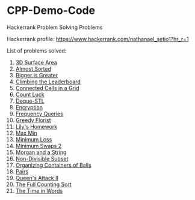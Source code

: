 # CPP-Demo-Code

Hackerrank Problem Solving Problems

Hackerrank profile: https://www.hackerrank.com/nathanael_setio1?hr_r=1

List of problems solved:
1. [3D Surface Area](https://www.hackerrank.com/challenges/3d-surface-area/problem?h_r=profile)
2. [Almost Sorted](https://www.hackerrank.com/challenges/almost-sorted/problem?h_r=profile)
3. [Bigger is Greater](https://www.hackerrank.com/challenges/bigger-is-greater?h_r=profile)
4. [Climbing the Leaderboard](https://www.hackerrank.com/challenges/climbing-the-leaderboard?h_r=profile)
5. [Connected Cells in a Grid](https://www.hackerrank.com/challenges/connected-cell-in-a-grid/problem?h_r=profile)
6. [Count Luck](https://www.hackerrank.com/challenges/count-luck/problem?h_r=profile)
7. [Deque-STL](https://www.hackerrank.com/challenges/deque-stl/problem?h_r=profile)
8. [Encryption](https://www.hackerrank.com/challenges/encryption/problem?h_r=profile)
9. [Frequency Queries](https://www.hackerrank.com/challenges/frequency-queries/problem?h_r=profile)
10. [Greedy Florist](https://www.hackerrank.com/challenges/greedy-florist/problem?h_r=profile)
11. [Lily's Homework](https://www.hackerrank.com/challenges/lilys-homework/problem?h_r=profile)
12. [Max Min](https://www.hackerrank.com/challenges/angry-children/problem?h_r=profile)
13. [Minimum Loss](https://www.hackerrank.com/challenges/minimum-loss/problem?h_r=profile)
14. [Minimum Swaps 2](https://www.hackerrank.com/challenges/minimum-swaps-2/problem?h_r=profile)
15. [Morgan and a String](https://www.hackerrank.com/challenges/morgan-and-a-string/problem?h_r=profile)
16. [Non-Divisible Subset](https://www.hackerrank.com/challenges/non-divisible-subset/problem?h_r=profile)
17. [Organizing Containers of Balls](https://www.hackerrank.com/challenges/organizing-containers-of-balls/problem?h_r=profile)
18. [Pairs](https://www.hackerrank.com/challenges/pairs/problem?h_r=profile)
19. [Queen's Attack II](https://www.hackerrank.com/challenges/queens-attack-2/problem?h_r=profile)
20. [The Full Counting Sort](https://www.hackerrank.com/challenges/countingsort4/problem?h_r=profile)
21. [The Time in Words](https://www.hackerrank.com/challenges/the-time-in-words/problem?h_r=profile)

